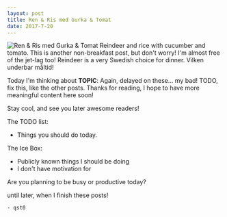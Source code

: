 ```yaml
---
layout: post
title: Ren & Ris med Gurka & Tomat
date: 2017-7-20
---
```

![Ren & Ris med Gurka & Tomat](http://cerealize.me/images/2017-7-20-2.jpg)
Reindeer and rice with cucumber and tomato.
This is another non-breakfast post, but don't worry!
I'm almost free of the jet-lag too!
Reindeer is a very Swedish choice for dinner.
Vilken underbar måltid!

Today I'm thinking about **TOPIC**:
Again, delayed on these... my bad!
TODO, fix this, like the other posts.
Thanks for reading, I hope to have more meaningful content here soon!

Stay cool, and see you later awesome readers!

The TODO list:
* Things you should do today.

The Ice Box:
* Publicly known things I should be doing
* I don't have motivation for

Are you planning to be busy or productive today?

until later, when I finish these posts!

`- qst0`
